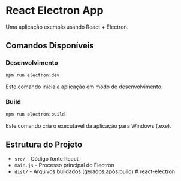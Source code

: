 # React Electron App

Uma aplicação exemplo usando React + Electron.

## Comandos Disponíveis

### Desenvolvimento

```bash
npm run electron:dev
```

Este comando inicia a aplicação em modo de desenvolvimento.

### Build

```bash
npm run electron:build
```

Este comando cria o executável da aplicação para Windows (.exe).

## Estrutura do Projeto

- `src/` - Código fonte React
- `main.js` - Processo principal do Electron
- `dist/` - Arquivos buildados (gerados após build)
#   r e a c t - e l e c t r o n  
 